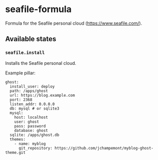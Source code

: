 # seafile-formula
Formula for the Seafile personal cloud (https://www.seafile.com/).

## Available states
### `seafile.install`
Installs the Seafile personal cloud.

Example pillar:

```
ghost:
  install_user: deploy
  path: /apps/ghost
  url: https://blog.example.com
  port: 2368
  listen_addr: 0.0.0.0
  db: mysql # or sqlite3
  mysql:
    host: localhost
    user: ghost
    pass: password
    database: ghost
  sqlite: /apps/ghost.db
  themes:
    - name: myblog
      git_repository: https://github.com/jchampemont/myblog-ghost-theme.git
```
